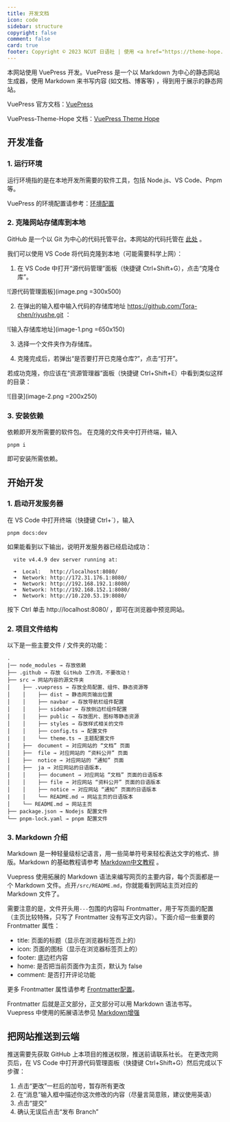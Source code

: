 ```yaml
---
title: 开发文档
icon: code
sidebar: structure
copyright: false
comment: false
card: true
footer: Copyright © 2023 NCUT 日语社 | 使用 <a href="https://theme-hope.vuejs.press/zh/" target="_blank">VuePress Theme Hope</a> 主题 | MIT 协议 
---
```

本网站使用 VuePress 开发。VuePress 是一个以 Markdown 为中心的静态网站生成器，使用 Markdown 来书写内容 (如文档、博客等) ，得到用于展示的静态网站。

VuePress 官方文档：[VuePress](https://vuepress.vuejs.org/zh/)

VuePress-Theme-Hope 文档：[VuePress Theme Hope](https://theme-hope.vuejs.press/zh/guide/)

## 开发准备
### 1. 运行环境
运行环境指的是在本地开发所需要的软件工具，包括 Node.js、VS Code、Pnpm 等。

VuePress 的环境配置请参考：[环境配置](https://theme-hope.vuejs.press/zh/cookbook/tutorial/env.html)

### 2. 克隆网站存储库到本地
GitHub 是一个以 Git 为中心的代码托管平台。本网站的代码托管在 [此处](https://github.com/Tora-chen/riyushe) 。

我们可以使用 VS Code 将代码克隆到本地（可能需要科学上网）：

1. 在 VS Code 中打开“源代码管理”面板（快捷键 Ctrl+Shift+G），点击“克隆仓库”。

![源代码管理面板](image.png =300x500)

2. 在弹出的输入框中输入代码的存储库地址 https://github.com/Tora-chen/riyushe.git ：

![输入存储库地址](image-1.png =650x150)

3. 选择一个文件夹作为存储库。

4. 克隆完成后，若弹出“是否要打开已克隆仓库?”，点击“打开”。

若成功克隆，你应该在“资源管理器”面板（快捷键 Ctrl+Shift+E）中看到类似这样的目录：

![目录](image-2.png =200x250)

### 3. 安装依赖
依赖即开发所需要的软件包。
在克隆的文件夹中打开终端，输入
```pnpm
pnpm i
```
即可安装所需依赖。

## 开始开发
### 1. 启动开发服务器
在 VS Code 中打开终端（快捷键 Ctrl+`），输入
```pnpm
pnpm docs:dev
```
如果能看到以下输出，说明开发服务器已经启动成功：
```
  vite v4.4.9 dev server running at:

  ➜  Local:   http://localhost:8080/    
  ➜  Network: http://172.31.176.1:8080/ 
  ➜  Network: http://192.168.192.1:8080/
  ➜  Network: http://192.168.152.1:8080/
  ➜  Network: http://10.220.53.19:8080/ 
```
按下 Ctrl 单击 http://localhost:8080/ ，即可在浏览器中预览网站。

### 2. 项目文件结构
以下是一些主要文件 / 文件夹的功能：

```
.
|── node_modules → 存放依赖
├── .github → 存放 GitHub 工作流，不要改动！
├── src → 网站内容的源文件夹
│    ├── .vuepress → 存放全局配置、组件、静态资源等
│    │    ├── dist → 静态网页输出位置
│    │    ├── navbar → 存放导航栏组件配置
│    │    ├── sidebar → 存放侧边栏组件配置
│    │    ├── public → 存放图片、图标等静态资源
│    │    ├── styles → 存放样式相关的文件
│    │    ├── config.ts → 配置文件
|    |    └── theme.ts → 主题配置文件
│    ├──  document → 对应网站的 “文档” 页面
│    ├──  file → 对应网站的 “资料公开” 页面
│    ├──  notice → 对应网站的 “通知” 页面
│    ├──  ja → 对应网站的日语版本，
│    │    ├── document → 对应网站 “文档” 页面的日语版本
│    │    ├── file → 对应网站 “资料公开” 页面的日语版本
│    │    ├── notice → 对应网站 “通知” 页面的日语版本
|    │    └── README.md → 网站主页的日语版本
│    └── README.md → 网站主页
├── package.json → Nodejs 配置文件
└── pnpm-lock.yaml → pnpm 配置文件
```

### 3. Markdown 介绍
Markdown 是一种轻量级标记语言，用一些简单符号来轻松表达文字的格式、排版。Markdown 的基础教程请参考 [Markdown中文教程](https://markdown.com.cn/basic-syntax/) 。

Vuepress 使用拓展的 Markdown 语法来编写网页的主要内容，每个页面都是一个 Markdown 文件。点开```/src/README.md```，你就能看到网站主页对应的 Markdown 文件了。

需要注意的是，文件开头用```---```包围的内容叫 Frontmatter，用于写页面的配置（主页比较特殊，只写了 Frontmatter 没有写正文内容）。下面介绍一些重要的 Frontmatter 属性：
- title: 页面的标题（显示在浏览器标签页上的）
- icon: 页面的图标（显示在浏览器标签页上的）
- footer: 底边栏内容
- home: 是否把当前页面作为主页，默认为 false
- comment: 是否打开评论功能

更多 Frontmatter 属性请参考 [Frontmatter配置](https://vuepress-theme-hope.github.io/v2/zh/config/frontmatter/info.html)。

Frontmatter 后就是正文部分，正文部分可以用 Markdown 语法书写。
Vuepress 中使用的拓展语法参见 [Markdown增强](https://theme-hope.vuejs.press/zh/guide/markdown/intro.html)

## 把网站推送到云端
推送需要先获取 GitHub 上本项目的推送权限，推送前请联系社长。
在更改完网页后，在 VS Code 中打开源代码管理面板（快捷键 Ctrl+Shift+G）然后完成以下步骤：
1. 点击“更改”一栏后的加号，暂存所有更改
2. 在“消息”输入框中描述你这次修改的内容（尽量言简意赅，建议使用英语）
3. 点击“提交”
4. 确认无误后点击“发布 Branch”
